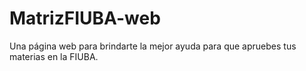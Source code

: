 # MatrizFIUBA-web
Una página web para brindarte la mejor ayuda para que apruebes tus materias en la FIUBA.
